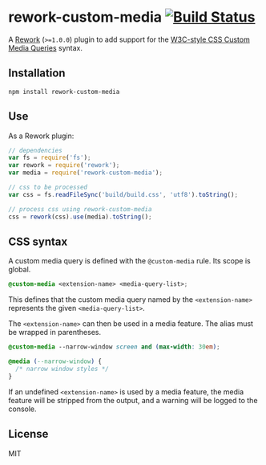 # rework-custom-media [![Build Status](https://travis-ci.org/reworkcss/rework-custom-media.png)](https://travis-ci.org/reworkcss/rework-custom-media)

A [Rework](https://github.com/reworkcss/rework) (`>=1.0.0`) plugin to add support for the
[W3C-style CSS Custom Media Queries](http://dev.w3.org/csswg/mediaqueries/#custom-mq) syntax.

## Installation

```
npm install rework-custom-media
```

## Use

As a Rework plugin:

```js
// dependencies
var fs = require('fs');
var rework = require('rework');
var media = require('rework-custom-media');

// css to be processed
var css = fs.readFileSync('build/build.css', 'utf8').toString();

// process css using rework-custom-media
css = rework(css).use(media).toString();
```

## CSS syntax

A custom media query is defined with the `@custom-media` rule. Its scope is
global.

```css
@custom-media <extension-name> <media-query-list>;
```

This defines that the custom media query named by the `<extension-name>`
represents the given `<media-query-list>`.

The `<extension-name>` can then be used in a media feature. The alias must be
wrapped in parentheses.

```css
@custom-media --narrow-window screen and (max-width: 30em);

@media (--narrow-window) {
  /* narrow window styles */
}
```

If an undefined `<extension-name>` is used by a media feature, the media
feature will be stripped from the output, and a warning will be logged to the
console.

## License

MIT
